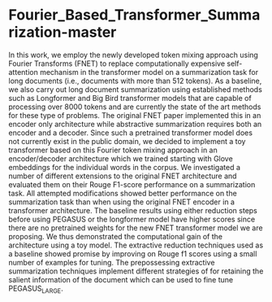 
# Fourier_Based_Transformer_Summarization-master

In this work, we employ the newly developed token mixing approach using Fourier Transforms (FNET) to replace computationally expensive self-attention mechanism in the transformer  model on a  summarization task for  long documents (i.e., documents with more than 512 tokens).  As a baseline, we also carry out long document summarization using established methods such as Longformer and Big Bird transformer models that are capable of processing over 8000 tokens and are currently the state of the art methods for these type of problems.  The original FNET paper implemented this in an encoder only architecture while abstractive summarization requires both an encoder and a decoder. Since such a pretrained transformer model does not currently exist in the public domain, we decided to implement a toy transformer based on this Fourier token mixing approach in an encoder/decoder architecture which we trained starting with Glove embeddings for the individual words in the corpus. We investigated a number of different extensions to the original FNET architecture and evaluated them on their Rouge F1-score performance on a summarization task. All attempted modifications showed better performance on the summarization task than when using the original FNET encoder in a transformer architecture. The baseline results using either reduction steps before using PEGASUS or the longformer model have higher scores since there are no pretrained weights for the new FNET transformer model we are proposing. We thus demonstrated the computational gain of the architecture using a toy model. The extractive reduction techniques used as a baseline showed promise by improving on Rouge f1 scores using a small number of examples for tuning. The prepossessing extractive summarization techniques implement different strategies of for retaining the salient information of the document which can be used to fine tune PEGASUS<sub>LARGE</sub>.
